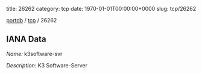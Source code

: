 title: 26262
category: tcp
date: 1970-01-01T00:00:00+0000
slug: tcp/26262

[portdb](/) / [tcp](/category/tcp.html) / 26262


## IANA Data

_Name:_ k3software-svr

_Description:_ K3 Software-Server


